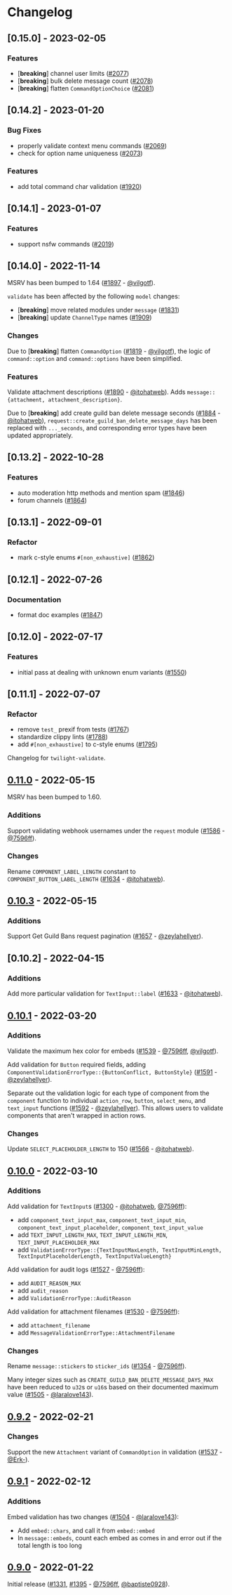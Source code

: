 # Changelog

## [0.15.0] - 2023-02-05

### Features

- [**breaking**] channel user limits ([#2077](https://github.com/twilight-rs/twilight/issues/2077))
- [**breaking**] bulk delete message count ([#2078](https://github.com/twilight-rs/twilight/issues/2078))
- [**breaking**] flatten `CommandOptionChoice` ([#2081](https://github.com/twilight-rs/twilight/issues/2081))

## [0.14.2] - 2023-01-20

### Bug Fixes

- properly validate context menu commands ([#2069](https://github.com/twilight-rs/twilight/issues/2069))
- check for option name uniqueness ([#2073](https://github.com/twilight-rs/twilight/issues/2073))

### Features

- add total command char validation ([#1920](https://github.com/twilight-rs/twilight/issues/1920))

## [0.14.1] - 2023-01-07

### Features

- support nsfw commands ([#2019](https://github.com/twilight-rs/twilight/issues/2019))

## [0.14.0] - 2022-11-14

MSRV has been bumped to 1.64 ([#1897] - [@vilgotf]).

`validate` has been affected by the following `model` changes:

- [**breaking**] move related modules under `message` ([#1831](https://github.com/twilight-rs/twilight/issues/1831))
- [**breaking**] update `ChannelType` names ([#1909](https://github.com/twilight-rs/twilight/issues/1909))

### Changes

Due to [**breaking**] flatten `CommandOption` ([#1819] - [@vilgotf]), the logic
of `command::option` and `command::options` have been simplified.

### Features

Validate attachment descriptions ([#1890] - [@itohatweb]). Adds
`message::{attachment, attachment_description}`. 

Due to [**breaking**] add create guild ban delete message seconds ([#1884] -
[@itohatweb]), `request::create_guild_ban_delete_message_days` has been replaced
with `..._seconds`, and corresponding error types have been updated
appropriately.

[#1819]: https://github.com/twilight-rs/twilight/pull/1819
[#1884]: https://github.com/twilight-rs/twilight/pull/1884
[#1890]: https://github.com/twilight-rs/twilight/pull/1890
[#1897]: https://github.com/twilight-rs/twilight/pull/1897

## [0.13.2] - 2022-10-28

### Features

- auto moderation http methods and mention spam ([#1846](https://github.com/twilight-rs/twilight/issues/1846))
- forum channels ([#1864](https://github.com/twilight-rs/twilight/issues/1864))

## [0.13.1] - 2022-09-01

### Refactor

- mark c-style enums `#[non_exhaustive]` ([#1862](https://github.com/twilight-rs/twilight/issues/1862))

## [0.12.1] - 2022-07-26

### Documentation

- format doc examples ([#1847](https://github.com/twilight-rs/twilight/issues/1847))

## [0.12.0] - 2022-07-17

### Features

- initial pass at dealing with unknown enum variants ([#1550](https://github.com/twilight-rs/twilight/issues/1550))

## [0.11.1] - 2022-07-07

### Refactor

- remove `test_` prexif from tests ([#1767](https://github.com/twilight-rs/twilight/issues/1767))
- standardize clippy lints ([#1788](https://github.com/twilight-rs/twilight/issues/1788))
- add `#[non_exhaustive]` to c-style enums ([#1795](https://github.com/twilight-rs/twilight/issues/1795))

Changelog for `twilight-validate`.

## [0.11.0] - 2022-05-15

MSRV has been bumped to 1.60.

### Additions

Support validating webhook usernames under the `request` module
([#1586] - [@7596ff]).

### Changes

Rename `COMPONENT_LABEL_LENGTH` constant to `COMPONENT_BUTTON_LABEL_LENGTH`
([#1634] - [@itohatweb]).

[#1634]: https://github.com/twilight-rs/twilight/pull/1634
[#1586]: https://github.com/twilight-rs/twilight/pull/1586

## [0.10.3] - 2022-05-15

### Additions

Support Get Guild Bans request pagination ([#1657] - [@zeylahellyer]).

[#1657]: https://github.com/twilight-rs/twilight/pull/1657

## [0.10.2] - 2022-04-15

### Additions

Add more particular validation for `TextInput::label` ([#1633] - [@itohatweb]).

[#1633]: https://github.com/twilight-rs/twilight/pull/1633

## [0.10.1] - 2022-03-20

### Additions

Validate the maximum hex color for embeds ([#1539] - [@7596ff], [@vilgotf]).

Add validation for `Button` required fields, adding
`ComponentValidationErrorType::{ButtonConflict, ButtonStyle}` ([#1591] -
[@zeylahellyer]).

Separate out the validation logic for each type of component from the
`component` function to individual `action_row`, `button`, `select_menu`, and
`text_input` functions ([#1592] - [@zeylahellyer]). This allows users to
validate components that aren't wrapped in action rows.

### Changes

Update `SELECT_PLACEHOLDER_LENGTH` to 150 ([#1566] - [@itohatweb]).

[#1539]: https://github.com/twilight-rs/twilight/pull/1539
[#1566]: https://github.com/twilight-rs/twilight/pull/1566
[#1591]: https://github.com/twilight-rs/twilight/pull/1591
[#1592]: https://github.com/twilight-rs/twilight/pull/1592

## [0.10.0] - 2022-03-10

### Additions

Add validation for `TextInput`s ([#1300] - [@itohatweb], [@7596ff]):
- add `component_text_input_max`, `component_text_input_min`,
  `component_text_input_placeholder`, `component_text_input_value`
- add `TEXT_INPUT_LENGTH_MAX`, `TEXT_INPUT_LENGTH_MIN`,
  `TEXT_INPUT_PLACEHOLDER_MAX`
- add `ValidationErrorType::{TextInputMaxLength, TextInputMinLength,
  TextInputPlaceholderLength, TextInputValueLength}`

Add validation for audit logs ([#1527] - [@7596ff]):
- add `AUDIT_REASON_MAX`
- add `audit_reason`
- add `ValidationErrorType::AuditReason`

Add validation for attachment filenames ([#1530] - [@7596ff]):
- add `attachment_filename`
- add `MessageValidationErrorType::AttachmentFilename`

### Changes

Rename `message::stickers` to `sticker_ids` ([#1354] - [@7596ff]).

Many integer sizes such as `CREATE_GUILD_BAN_DELETE_MESSAGE_DAYS_MAX` have been
reduced to `u32`s or `u16`s based on their documented maximum value ([#1505] -
[@laralove143]).

[#1300]: https://github.com/twilight-rs/twilight/pull/1300
[#1354]: https://github.com/twilight-rs/twilight/pull/1354
[#1505]: https://github.com/twilight-rs/twilight/pull/1505
[#1527]: https://github.com/twilight-rs/twilight/pull/1527
[#1530]: https://github.com/twilight-rs/twilight/pull/1530

## [0.9.2] - 2022-02-21

### Changes

Support the new `Attachment` variant of `CommandOption` in validation ([#1537] -
[@Erk-]).

[#1537]: https://github.com/twilight-rs/twilight/pull/1537

## [0.9.1] - 2022-02-12

### Additions

Embed validation has two changes ([#1504] - [@laralove143]):
- Add `embed::chars`, and call it from `embed::embed`
- In `message::embeds`, count each embed as comes in and error out if the total
  length is too long

[#1504]: https://github.com/twilight-rs/twilight/pull/1504

## [0.9.0] - 2022-01-22

Initial release ([#1331], [#1395] - [@7596ff], [@baptiste0928]).

[#1331]: https://github.com/twilight-rs/twilight/pull/1331
[#1395]: https://github.com/twilight-rs/twilight/pull/1395

[@7596ff]: https://github.com/7596ff
[@baptiste0928]: https://github.com/baptiste0928
[@Erk-]: https://github.com/Erk-
[@itohatweb]: https://github.com/itohatweb
[@laralove143]: https://github.com/laralove143
[@vilgotf]: https://github.com/vilgotf
[@zeylahellyer]: https://github.com/zeylahellyer

[0.11.0]: https://github.com/twilight-rs/twilight/releases/tag/validate-0.11.0
[0.10.3]: https://github.com/twilight-rs/twilight/releases/tag/validate-0.10.3
[0.10.1]: https://github.com/twilight-rs/twilight/releases/tag/validate-0.10.1
[0.10.0]: https://github.com/twilight-rs/twilight/releases/tag/validate-0.10.0
[0.9.2]: https://github.com/twilight-rs/twilight/releases/tag/validate-0.9.2
[0.9.1]: https://github.com/twilight-rs/twilight/releases/tag/validate-0.9.1
[0.9.0]: https://github.com/twilight-rs/twilight/releases/tag/validate-0.9.0
